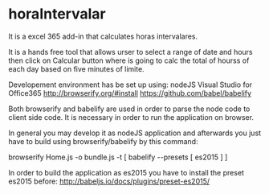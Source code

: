 # horaIntervalar

It is a excel 365 add-in that calculates horas intervalares.

It is a hands free tool that allows urser to select a range of date and hours then click on Calcular button where is going to calc the total of hourss of each day based on five minutes of limite.

Developement environment has be set up using:
nodeJS
Visual Studio for Office365
http://browserify.org/#install
https://github.com/babel/babelify

Both browserify and babelify are used in order to parse the node code to client side code. It is necessary in order to run the application on browser.

In general you may develop it as nodeJS application and afterwards you just have to build using browserify/babelify by this command:

browserify Home.js -o bundle.js -t [ babelify --presets [ es2015 ] ]

In order to build the application as es2015 you have to install the preset es2015 before: http://babeljs.io/docs/plugins/preset-es2015/

